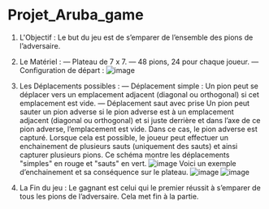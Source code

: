 # Projet_Aruba_game
1) L'Objectif :
Le but du jeu est de s’emparer de l’ensemble des pions de l’adversaire.

2) Le Matériel :
— Plateau de 7 x 7.
— 48 pions, 24 pour chaque joueur.
— Configuration de départ :
![image](https://github.com/Chehab-MOSAAD/Projet_Aruba_game/assets/114508258/f59f77ba-2d98-4ab3-ab24-9758782140de)

3) Les Déplacements possibles :
— Déplacement simple :
  Un pion peut se déplacer vers un emplacement adjacent (diagonal ou orthogonal) si cet emplacement est vide.
— Déplacement saut avec prise
  Un pion peut sauter un pion adverse si le pion adverse est à un emplacement adjacent (diagonal ou orthogonal) et si juste derrière et dans l’axe de ce pion adverse, l’emplacement est vide. Dans ce cas, le pion adverse est capturé. Lorsque cela est possible, le joueur peut effectuer un enchainement de plusieurs sauts (uniquement des sauts) et ainsi capturer plusieurs pions.
  Ce schéma montre les déplacements "simples" en rouge et "sauts" en vert.
![image](https://github.com/Chehab-MOSAAD/Projet_Aruba_game/assets/114508258/08c5c5ed-3e35-4c9b-8cf6-02f47e369802)
  Voici un exemple d’enchainement et sa conséquence sur le plateau.
![image](https://github.com/Chehab-MOSAAD/Projet_Aruba_game/assets/114508258/98c3429d-25a1-4288-a5ad-0c76d1aa359b)
![image](https://github.com/Chehab-MOSAAD/Projet_Aruba_game/assets/114508258/639bf965-d183-4f61-a71b-2a4808cb599f)

4) La Fin du jeu :
Le gagnant est celui qui le premier réussit à s’emparer de tous les pions de l’adversaire. Cela met fin à la partie.
